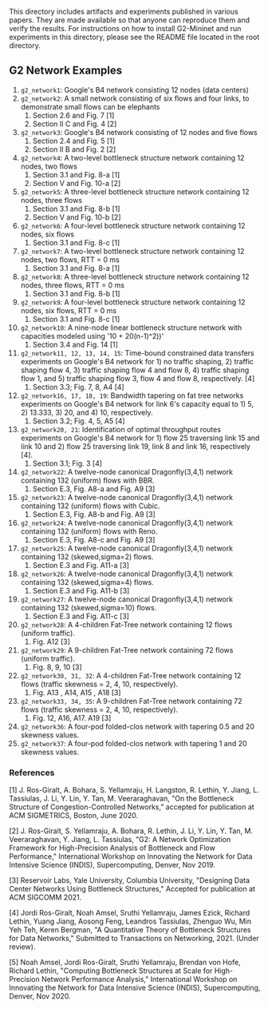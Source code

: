 This directory includes artifacts and experiments published in various papers. They are made available so that anyone can reproduce them and verify the results. For instructions on how to install G2-Mininet and run experiments in this directory, please see the README file located in the root directory.

## G2 Network Examples
1. `g2_network1`: Google's B4 network consisting 12 nodes (data centers)
2. `g2_network2`: A small network consisting of six flows and four links, to demonstrate small flows can be elephants
   1. Section 2.6 and Fig. 7 [1]
   2. Section II C and Fig. 4 [2]
3. `g2_network3`: Google's B4 network consisting of 12 nodes and five flows
   1. Section 2.4 and Fig. 5 [1]
   2. Section II B and Fig. 2 [2]
4. `g2_network4`: A two-level bottleneck structure network containing 12 nodes, two flows
   1. Section 3.1 and Fig. 8-a [1]
   2. Section V and Fig. 10-a [2]
5. `g2_network5`: A three-level bottleneck structure network containing 12 nodes, three flows
   1. Section 3.1 and Fig. 8-b [1]
   2. Section V and Fig. 10-b [2]
6. `g2_network6`: A four-level bottleneck structure network containing 12 nodes, six flows
   1. Section 3.1 and Fig. 8-c [1]
7. `g2_network7`: A two-level bottleneck structure network containing 12 nodes, two flows, RTT = 0 ms
   1. Section 3.1 and Fig. 8-a [1]
8. `g2_network8`: A three-level bottleneck structure network containing 12 nodes, three flows, RTT = 0 ms
   1. Section 3.1 and Fig. 8-b [1]
9. `g2_network9`: A four-level bottleneck structure network containing 12 nodes, six flows, RTT = 0 ms
   1. Section 3.1 and Fig. 8-c [1]
10. `g2_network10`: A nine-node linear bottleneck structure network with capacities modeled using '10 + 20(n-1)^2))'
    1. Section 3.4 and Fig. 14 [1]
11. `g2_network11, 12, 13, 14, 15`: Time-bound constrained data transfers experiments on Google's B4 network for 1) no traffic shaping, 2) traffic shaping flow 4, 3) traffic shaping flow 4 and flow 8, 4) traffic shaping flow 1, and 5) traffic shaping flow 3, flow 4 and flow 8, respectively. [4]
    1. Section 3.3; Fig. 7, 8, A4 [4]
12. `g2_network16, 17, 18, 19`: Bandwidth tapering on fat tree networks experiments on Google's B4 network for link 6's capacity equal to 1) 5, 2) 13.333, 3) 20, and 4) 10, respectively.
    1. Section 3.2; Fig. 4, 5, A5 [4]
13. `g2_network20, 21`: Identification of optimal throughput routes experiments on Google's B4 network for 1) flow 25 traversing link 15 and link 10 and 2) flow 25 traversing link 19, link 8 and link 16, respectively [4].
    1. Section 3.1; Fig. 3 [4]
14. `g2_network22`: A twelve-node canonical Dragonfly(3,4,1) network containing 132 (uniform) flows with BBR.
    1. Section E.3, Fig. A8-a and Fig. A9 [3]
15. `g2_network23`: A twelve-node canonical Dragonfly(3,4,1) network containing 132 (uniform) flows with Cubic.
    1. Section E.3, Fig. A8-b and Fig. A9 [3] 
16. `g2_network24`: A twelve-node canonical Dragonfly(3,4,1) network containing 132 (uniform) flows with Reno.
    1. Section E.3, Fig. A8-c and Fig. A9 [3]
17. `g2_network25`: A twelve-node canonical Dragonfly(3,4,1) network containing 132 (skewed,sigma=2) flows.
    1. Section E.3 and Fig. A11-a [3]
18. `g2_network26`: A twelve-node canonical Dragonfly(3,4,1) network containing 132 (skewed,sigma=4) flows.
    1. Section E.3 and Fig. A11-b [3]
19. `g2_network27`: A twelve-node canonical Dragonfly(3,4,1) network containing 132 (skewed,sigma=10) flows.
    1. Section E.3 and Fig. A11-c [3]
20. `g2_network28`: A 4-children Fat-Tree network containing 12 flows (uniform traffic).
    1. Fig. A12 [3]
21. `g2_network29`: A 9-children Fat-Tree network containing 72 flows (uniform traffic).
    1. Fig. 8, 9, 10 [3]
22. `g2_network30, 31, 32`: A 4-children Fat-Tree network containing 12 flows (traffic skewness = 2, 4, 10, respectively).
    1. Fig. A13 , A14, A15 , A18 [3]
23. `g2_network33, 34, 35`: A 9-children Fat-Tree network containing 72 flows (traffic skewness = 2, 4, 10, respectively).
    1. Fig. 12, A16, A17. A19 [3]
24. `g2_network36`: A four-pod folded-clos network with tapering 0.5 and 20 skewness values.
25. `g2_network37`: A four-pod folded-clos network with tapering 1 and 20 skewness values.

### References
[1] J. Ros-Giralt, A. Bohara, S. Yellamraju, H. Langston, R. Lethin, Y. Jiang, L. Tassiulas, J. Li, Y. Lin, Y. Tan, M. Veeraraghavan, "On the Bottleneck Structure of Congestion-Controlled Networks," accepted for publication at ACM SIGMETRICS, Boston, June 2020.

[2] J. Ros-Giralt, S. Yellamraju, A. Bohara, R. Lethin, J. Li, Y. Lin, Y. Tan, M. Veeraraghavan, Y. Jiang, L. Tassiulas, "G2: A Network Optimization Framework for High-Precision Analysis of Bottleneck and Flow Performance," International Workshop on Innovating the Network for Data Intensive Science (INDIS), Supercomputing, Denver, Nov 2019.

[3] Reservoir Labs, Yale University, Columbia University, "Designing Data Center Networks Using Bottleneck Structures," Accepted for publication at ACM SIGCOMM 2021.

[4] Jordi Ros-Giralt, Noah Amsel, Sruthi Yellamraju, James Ezick, Richard Lethin, Yuang Jiang, Aosong Feng, Leandros Tassiulas,  Zhenguo Wu, Min Yeh Teh, Keren Bergman, "A Quantitative Theory of Bottleneck Structures for Data Networks," Submitted to Transactions on Networking, 2021. (Under review).

[5] Noah Amsel, Jordi Ros-Giralt, Sruthi Yellamraju, Brendan von Hofe, Richard Lethin,  "Computing Bottleneck Structures at Scale for High-Precision Network Performance Analysis," International Workshop on Innovating the Network for Data Intensive Science (INDIS), Supercomputing, Denver, Nov 2020.
